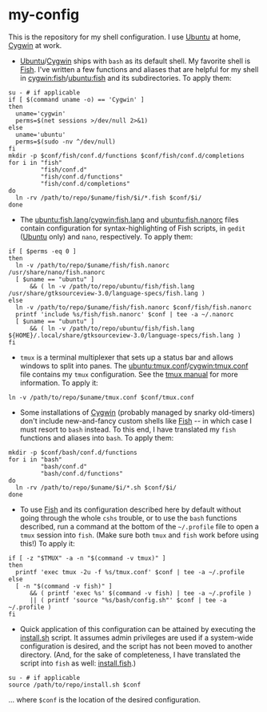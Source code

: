 # my-config
This is the repository for my shell configuration. I use [Ubuntu](https://ubuntu.com) at home, [Cygwin](https://cygwin.com) at work.
- [Ubuntu](https://ubuntu.com)/[Cygwin](https://cygwin.com) ships with `bash` as its default shell. My favorite shell is [Fish](https://fishshell.com). I've written a few functions and aliases that are helpful for my shell in [cygwin:fish](cygwin/fish)/[ubuntu:fish](ubuntu/fish) and its subdirectories. To apply them:
```shell
su - # if applicable
if [ $(command uname -o) == 'Cygwin' ]
then
  uname='cygwin'
  perms=$(net sessions >/dev/null 2>&1)
else
  uname='ubuntu'
  perms=$(sudo -nv ^/dev/null)
fi
mkdir -p $conf/fish/conf.d/functions $conf/fish/conf.d/completions
for i in "fish"
         "fish/conf.d"
         "fish/conf.d/functions"
         "fish/conf.d/completions"
do
  ln -rv /path/to/repo/$uname/fish/$i/*.fish $conf/$i/
done
```
- The [ubuntu:fish.lang](ubuntu/fish/language-specs/fish.lang)/[cygwin:fish.lang](cygwin/fish/language-specs/fish.lang) and [ubuntu:fish.nanorc](ubuntu/fish/fish.nanorc) files contain configuration for syntax-highlighting of Fish scripts, in `gedit` ([Ubuntu](https://ubuntu.com) only) and `nano`, respectively. To apply them:
```shell
if [ $perms -eq 0 ]
then
  ln -v /path/to/repo/$uname/fish/fish.nanorc /usr/share/nano/fish.nanorc
  [ $uname == "ubuntu" ]
      && ( ln -v /path/to/repo/ubuntu/fish/fish.lang /usr/share/gtksourceview-3.0/language-specs/fish.lang )
else
  ln -v /path/to/repo/$uname/fish/fish.nanorc $conf/fish/fish.nanorc
  printf 'include %s/fish/fish.nanorc' $conf | tee -a ~/.nanorc
  [ $uname == "ubuntu" ]
      && ( ln -v /path/to/repo/ubuntu/fish/fish.lang ${HOME}/.local/share/gtksourceview-3.0/language-specs/fish.lang )
fi
```
- `tmux` is a terminal multiplexer that sets up a status bar and allows windows to split into panes. The [ubuntu:tmux.conf](ubuntu:tmux.conf)/[cygwin:tmux.conf](cygwin/tmux.conf) file contains my `tmux` configuration. See the [tmux manual](https://man.openbsd.org/OpenBSD-current/man1/tmux.1) for more information. To apply it:
```shell
ln -v /path/to/repo/$uname/tmux.conf $conf/tmux.conf
```
- Some installations of [Cygwin](https://cygwin.com) (probably managed by snarky old-timers) don't include new-and-fancy custom shells like [Fish](https://fishshell.com) -- in which case I must resort to `bash` instead. To this end, I have
translated my `fish` functions and aliases into `bash`. To apply them:
```shell
mkdir -p $conf/bash/conf.d/functions
for i in "bash"
         "bash/conf.d"
         "bash/conf.d/functions"
do
  ln -rv /path/to/repo/$uname/$i/*.sh $conf/$i/
done
```
- To use [Fish](https://fishshell.com) and its configuration described here by default without going through the whole `cshs` trouble, or to use the `bash` functions described, run a command at the bottom of the `~/.profile` file to open a `tmux` session into `fish`. (Make sure both `tmux` and `fish` work before using this!) To apply it:
```shell
if [ -z "$TMUX" -a -n "$(command -v tmux)" ]
then
  printf 'exec tmux -2u -f %s/tmux.conf' $conf | tee -a ~/.profile
else
  [ -n "$(command -v fish)" ]
      && ( printf 'exec %s' $(command -v fish) | tee -a ~/.profile )
      || ( printf 'source "%s/bash/config.sh"' $conf | tee -a ~/.profile )
fi
```
- Quick application of this configuration can be attained by executing the [install.sh](install.sh) script. It assumes admin privileges are used if a system-wide configuration is desired, and the script has not been moved to another directory. (And,
for the sake of completeness, I have translated the script into `fish` as well:  [install.fish](install.fish).)
```shell
su - # if applicable
source /path/to/repo/install.sh $conf
```
... where `$conf` is the location of the desired configuration.
